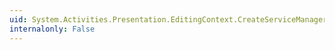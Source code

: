 ```yaml
---
uid: System.Activities.Presentation.EditingContext.CreateServiceManager
internalonly: False
---
```

